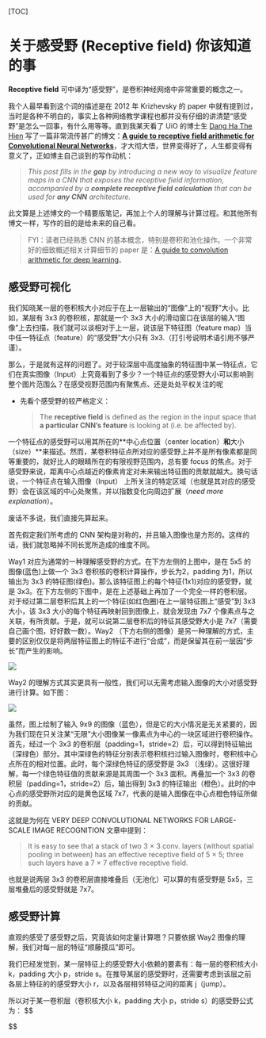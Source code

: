 

[TOC]



# 关于感受野 (Receptive field) 你该知道的事

**Receptive field** 可中译为“感受野”，是卷积神经网络中非常重要的概念之一。

我个人最早看到这个词的描述是在 2012 年 Krizhevsky 的 paper 中就有提到过，当时是各种不明白的，事实上各种网络教学课程也都并没有仔细的讲清楚“感受野”是怎么一回事，有什么用等等。直到我某天看了 UiO 的博士生 [Dang Ha The Hien](https://medium.com/@nikasa1889?source=post_header_lockup) 写了一篇非常流传甚广的博文：[**A guide to receptive field arithmetic for Convolutional Neural Networks**](https://medium.com/mlreview/a-guide-to-receptive-field-arithmetic-for-convolutional-neural-networks-e0f514068807)，才大彻大悟，世界变得好了，人生都变得有意义了，正如博主自己谈到的写作动机：

> *This post fills in the **gap** by introducing a new way to visualize feature maps in a CNN that exposes the receptive field information, accompanied by a **complete receptive field calculation** that can be used for **any CNN** architecture.*

此文算是上述博文的一个精要版笔记，再加上个人的理解与计算过程。和其他所有博文一样，写作的目的是给未来的自己看。

> FYI：读者已经熟悉 CNN 的基本概念，特别是卷积和池化操作。一个非常好的细致概述相关计算细节的 paper 是：[A guide to convolution arithmetic for deep learning](https://arxiv.org/pdf/1603.07285.pdf)。



## 感受野可视化

我们知晓某一层的卷积核大小对应于在上一层输出的“图像”上的“视野”大小。比如，某层有 3x3 的卷积核，那就是一个 3x3 大小的滑动窗口在该层的输入“图像”上去扫描，我们就可以谈相对于上一层，说该层下特征图（feature map）当中任一特征点（feature）的“感受野”大小只有 3x3.（打引号说明术语引用不够严谨）。

那么，于是就有这样的问题了。对于较深层中高度抽象的特征图中某一特征点，它们在真实图像（Input）上究竟看到了多少？一个特征点的感受野大小可以影响到整个图片范围么？在感受视野范围内有聚焦点、还是处处平权关注的呢

- 先看个感受野的较严格定义：

  > The **receptive field** is defined as the region in the input space that **a particular CNN’s feature** is looking at (i.e. be affected by).

一个特征点的感受野可以用其所在的**中心点位置（center location）**和**大小（size）**来描述。然而，某卷积特征点所对应的感受野上并不是所有像素都是同等重要的，就好比人的眼睛所在的有限视野范围内，总有要  focus 的焦点。对于感受野来说，距离中心点越近的像素肯定对未来输出特征图的贡献就越大。换句话说，一个特征点在输入图像（Input） 上所关注的特定区域（也就是其对应的感受野）会在该区域的中心处聚焦，并以指数变化向周边扩展（*need more explanation*）。

废话不多说，我们直接先算起来。



首先假定我们所考虑的 CNN 架构是对称的，并且输入图像也是方形的。这样的话，我们就忽略掉不同长宽所造成的维度不同。

Way1 对应为通常的一种理解感受野的方式。在下方左侧的上图中，是在 5x5 的图像(蓝色)上做一个 3x3 卷积核的卷积计算操作，步长为2，padding 为1，所以输出为 3x3 的特征图(绿色)。那么该特征图上的每个特征(1x1)对应的感受野，就是 3x3。在下方左侧的下图中，是在上述基础上再加了一个完全一样的卷积层。对于经过第二层卷积后其上的一个特征(如红色圈)在上一层特征图上“感受”到 3x3 大小，该 3x3 大小的每个特征再映射回到图像上，就会发现由 7x7 个像素点与之关联，有所贡献。于是，就可以说第二层卷积后的特征其感受野大小是 7x7（需要自己画个图，好好数一数）。Way2 （下方右侧的图像）是另一种理解的方式，主要的区别仅仅是将两层特征图上的特征不进行“合成”，而是保留其在前一层因“步长”而产生的影响。

![](https://i.loli.net/2018/09/06/5b90c595f0c8b.png)

Way2 的理解方式其实更具有一般性，我们可以无需考虑输入图像的大小对感受野进行计算。如下图：

![](https://i.loli.net/2018/09/06/5b90cf56acf4d.png)

虽然，图上绘制了输入 9x9 的图像（蓝色），但是它的大小情况是无关紧要的，因为我们现在只关注某“无限”大小图像某一像素点为中心的一块区域进行卷积操作。首先，经过一个 3x3 的卷积层（padding=1，stride=2）后，可以得到特征输出（深绿色）部分。其中深绿色的特征分别表示卷积核扫过输入图像时，卷积核中心点所在的相对位置。此时，每个深绿色特征的感受野是 3x3 （浅绿）。这很好理解，每一个绿色特征值的贡献来源是其周围一个 3x3 面积。再叠加一个 3x3 的卷积层（padding=1，stride=2）后，输出得到 3x3 的特征输出（橙色）。此时的中心点的感受野所对应的是黄色区域 7x7，代表的是输入图像在中心点橙色特征所做的贡献。

这就是为何在 VERY DEEP CONVOLUTIONAL NETWORKS FOR LARGE-SCALE IMAGE RECOGNITION 文章中提到：

> It is easy to see that a stack of two 3 × 3 conv. layers (without spatial pooling in between) has an effective receptive field of 5 × 5; three such layers have a 7 × 7 effective receptive field. 
>

也就是说两层 3x3 的卷积层直接堆叠后（无池化）可以算的有感受野是 5x5，三层堆叠后的感受野就是 7x7。





##  感受野计算

直观的感受了感受野之后，究竟该如何定量计算嗯？只要依据 Way2 图像的理解，我们对每一层的特征“顺藤摸瓜”即可。

我们已经发觉到，某一层特征上的感受野大小依赖的要素有：每一层的卷积核大小 k，padding 大小 p，stride s。在推导某层的感受野时，还需要考虑到该层之前各层上特征的的感受野大小 r，以及各层相邻特征之间的距离 j（jump）。

所以对于某一卷积层（卷积核大小 k，padding 大小 p，stride s）的感受野公式为：
$$

$$

































